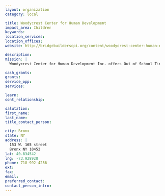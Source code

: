 ```yaml
---
layout: organization
category: local

title: Woodycrest Center for Human Development
impact_area: Children
keywords: 
location_services: 
location_offices: 
website: http://bridgebuilderscpi.org/content/woodycrest-center-human-development-inc-main-office

description: 
mission: |
  Woodycrest Center for Human Development Inc. offers Out of School Time (OST) afterschool and summer programs at two locations in the Highbridge Community: P.S. 126 located at 177 W 166th Street (718) 538-4708 and P.S. 73 1020 Anderson Ave (718) 293-3198.

cash_grants: 
grants: 
service_opp: 
services: 

learn: 
cont_relationship: 

salutation: 
first_name: 
last_name: 
title_contact_person: 

city: Bronx
state: NY
address: |
  153 W. 165 street     
  Bronx NY 10452
lat: 40.834542
lng: -73.928928
phone: 718-992-4256
ext: 
fax: 
email: 
preferred_contact: 
contact_person_intro: 
---
```

